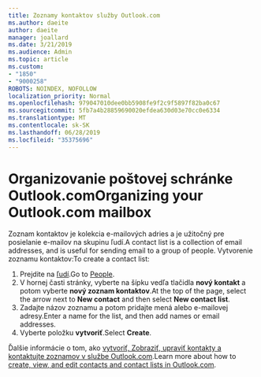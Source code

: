 ```yaml
---
title: Zoznamy kontaktov služby Outlook.com
ms.author: daeite
author: daeite
manager: joallard
ms.date: 3/21/2019
ms.audience: Admin
ms.topic: article
ms.custom:
- "1850"
- "9000258"
ROBOTS: NOINDEX, NOFOLLOW
localization_priority: Normal
ms.openlocfilehash: 979047010dee0bb5908fe9f2c9f5897f82ba0c67
ms.sourcegitcommit: 5fb7a4b28859690020efdea630d03e70cc0e6334
ms.translationtype: MT
ms.contentlocale: sk-SK
ms.lasthandoff: 06/28/2019
ms.locfileid: "35375696"
---
```

# <a name="organizing-your-outlookcom-mailbox"></a><span data-ttu-id="4737b-102">Organizovanie poštovej schránke Outlook.com</span><span class="sxs-lookup"><span data-stu-id="4737b-102">Organizing your Outlook.com mailbox</span></span>

<span data-ttu-id="4737b-103">Zoznam kontaktov je kolekcia e-mailových adries a je užitočný pre posielanie e-mailov na skupinu ľudí.</span><span class="sxs-lookup"><span data-stu-id="4737b-103">A contact list is a collection of email addresses, and is useful for sending email to a group of people.</span></span> <span data-ttu-id="4737b-104">Vytvorenie zoznamu kontaktov:</span><span class="sxs-lookup"><span data-stu-id="4737b-104">To create a contact list:</span></span>

1. <span data-ttu-id="4737b-105">Prejdite na [ľudí](https://outlook.live.com/people/).</span><span class="sxs-lookup"><span data-stu-id="4737b-105">Go to [People](https://outlook.live.com/people/).</span></span>
1. <span data-ttu-id="4737b-106">V hornej časti stránky, vyberte na šípku vedľa tlačidla **nový kontakt** a potom vyberte **nový zoznam kontaktov**.</span><span class="sxs-lookup"><span data-stu-id="4737b-106">At the top of the page, select the arrow next to **New contact** and then select **New contact list**.</span></span>
1. <span data-ttu-id="4737b-107">Zadajte názov zoznamu a potom pridajte mená alebo e-mailovej adresy.</span><span class="sxs-lookup"><span data-stu-id="4737b-107">Enter a name for the list, and then add names or email addresses.</span></span>
1. <span data-ttu-id="4737b-108">Vyberte položku **vytvoriť**.</span><span class="sxs-lookup"><span data-stu-id="4737b-108">Select **Create**.</span></span>

<span data-ttu-id="4737b-109">Ďalšie informácie o tom, ako [vytvoriť, Zobraziť, upraviť kontakty a kontaktujte zoznamov v službe Outlook.com](https://support.office.com/article/5b909158-036e-4820-92f7-2a27f57b9f01).</span><span class="sxs-lookup"><span data-stu-id="4737b-109">Learn more about how to [create, view, and edit contacts and contact lists in Outlook.com](https://support.office.com/article/5b909158-036e-4820-92f7-2a27f57b9f01).</span></span>
